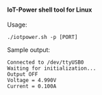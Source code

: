 #### IoT-Power shell tool for Linux

Usage:

```
./iotpower.sh -p [PORT]
```

Sample output:

```
Connected to /dev/ttyUSB0
Waiting for initialization...
Output OFF
Voltage = 4.990V
Current = 0.100A
```

